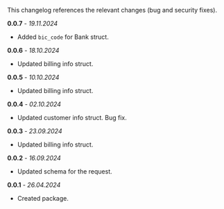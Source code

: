 This changelog references the relevant changes (bug and security fixes).

**0.0.7** - _19.11.2024_
* Added `bic_code` for Bank struct.

**0.0.6** - _18.10.2024_
* Updated billing info struct.

**0.0.5** - _10.10.2024_
* Updated billing info struct.

**0.0.4** - _02.10.2024_
* Updated customer info struct. Bug fix.

**0.0.3** - _23.09.2024_
* Updated billing info struct.

**0.0.2** - _16.09.2024_
* Updated schema for the request.

**0.0.1** - _26.04.2024_
* Created package.
